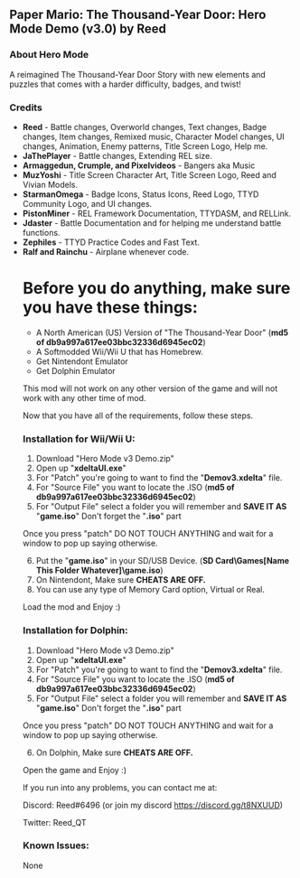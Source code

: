 <h2><b>Paper Mario: The Thousand-Year Door: Hero Mode Demo (v3.0) by Reed</b></font></h2>

<h3><b>About Hero Mode</b></h3>

A reimagined The Thousand-Year Door Story with new elements and puzzles that
comes with a harder difficulty, badges, and twist!

<h3><b>Credits</b></h2>

<ul><li><b>Reed</b> - Battle changes, Overworld changes, Text changes, Badge changes, Item changes, Remixed music, Character Model changes, UI changes, Animation, Enemy patterns, Title Screen Logo, Help me.</li>
  
<li><b>JaThePlayer</b> - Battle changes, Extending REL size.</li>

<li><b>Armaggedun, Crumple, and Pixelvideos</b> - Bangers aka Music</li>
  
<li><b>MuzYoshi</b> - Title Screen Character Art, Title Screen Logo, Reed and Vivian Models.</li>

<li><b>StarmanOmega</b> - Badge Icons, Status Icons, Reed Logo, TTYD Community Logo, and UI changes.</li>

<li><b>PistonMiner</b> - REL Framework Documentation, TTYDASM, and RELLink.</li>

<li><b>Jdaster</b> - Battle Documentation and for helping me understand battle functions.</li>

<li><b>Zephiles</b> - TTYD Practice Codes and Fast Text.</li>

<li><b>Ralf and Rainchu</b> - Airplane whenever code.</li>


<h1>Before you do anything, make sure you have these things:</h1>

- A North American (US) Version of "The Thousand-Year Door" (<b>md5 of db9a997a617ee03bbc32336d6945ec02</b>)
- A Softmodded Wii/Wii U that has Homebrew.
- Get Nintendont Emulator
- Get Dolphin Emulator

This mod will not work on any other version of the game and will not
work with any other time of mod.

Now that you have all of the requirements, follow these steps.

<b><h3>Installation for Wii/Wii U:</h3></b>

1. Download "Hero Mode v3 Demo.zip"
2. Open up "<b>xdeltaUI.exe</b>"
3. For "Patch" you're going to want to find the "<b>Demov3.xdelta</b>" file.
4. For "Source File" you want to locate the .ISO (<b>md5 of db9a997a617ee03bbc32336d6945ec02</b>)
5. For "Output File" select a folder you will remember and <b>SAVE IT AS</b> "<b>game.iso</b>" Don't forget the "<b>.iso</b>" part

Once you press "patch" DO NOT TOUCH ANYTHING and wait for a window to pop up saying otherwise.

6. Put the "<b>game.iso</b>" in your SD/USB Device. (<b>SD Card\Games\[<b>Name This Folder Whatever</b>]\game.iso</b>) 
7. On Nintendont, Make sure <b>CHEATS ARE OFF.</b>
9. You can use any type of Memory Card option, Virtual or Real.

Load the mod and Enjoy :)

<b><h3>Installation for Dolphin:</h3></b>

1. Download "Hero Mode v3 Demo.zip"
2. Open up "<b>xdeltaUI.exe</b>"
3. For "Patch" you're going to want to find the "<b>Demov3.xdelta</b>" file.
4. For "Source File" you want to locate the .ISO (<b>md5 of db9a997a617ee03bbc32336d6945ec02</b>)
5. For "Output File" select a folder you will remember and <b>SAVE IT AS</b> "<b>game.iso</b>" Don't forget the "<b>.iso</b>" part

Once you press "patch" DO NOT TOUCH ANYTHING and wait for a window to pop up saying otherwise.

6. On Dolphin, Make sure <b>CHEATS ARE OFF.</b>

Open the game and Enjoy :)

If you run into any problems, you can contact me at:

Discord: Reed#6496 (or join my discord https://discord.gg/t8NXUUD)

Twitter: Reed_QT 

<h3><b>Known Issues:</h3></b>
None
